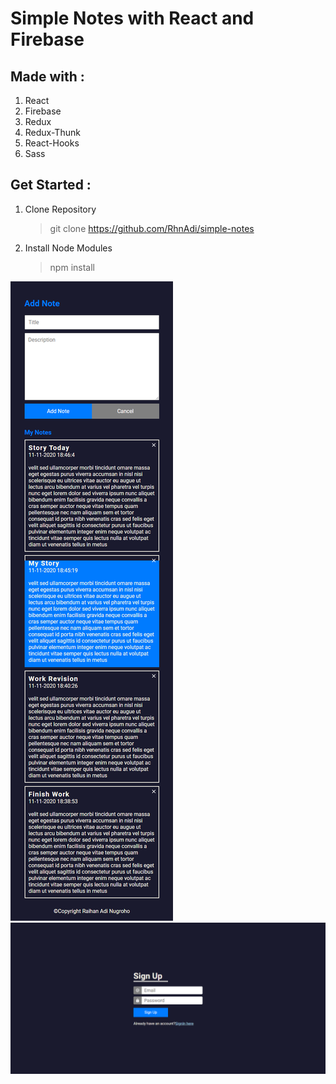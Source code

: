 # Simple Notes with React and Firebase

## Made with :

1. React
2. Firebase
3. Redux
4. Redux-Thunk
5. React-Hooks
6. Sass

## Get Started :

1. Clone Repository
   > git clone https://github.com/RhnAdi/simple-notes
2. Install Node Modules
   > npm install

![Note App](https://github.com/RhnAdi/simple-notes/blob/master/screenshot/Notes.png)
![Auth Note](https://github.com/RhnAdi/simple-notes/blob/master/screenshot/auth.png)
